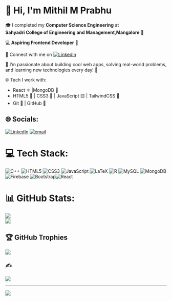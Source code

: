 # 👋 Hi, I'm Mithil M Prabhu

🎓 I completed my **Computer Science Engineering** at  
**Sahyadri College of Engineering and Management,Mangalore** 🏫

💻 **Aspiring Frontend Developer** 🚀

🔗 Connect with me on [![LinkedIn](https://img.shields.io/badge/LinkedIn-%230077B5.svg?logo=linkedin&logoColor=white)](https://www.linkedin.com/in/mithil-m-prabhu/)

📌 I’m passionate about building cool web apps, solving real-world problems, and learning new technologies every day! 🌱

🌐 Tech I work with:
- React ⚛️ |MongoDB 🍃 
- HTML5 🧱 | CSS3 🎨 | JavaScript 🟨  | TailwindCSS 🎨
- Git 🔧 | GitHub 🐙


## 🌐 Socials:
[![LinkedIn](https://img.shields.io/badge/LinkedIn-%230077B5.svg?logo=linkedin&logoColor=white)](https://linkedin.com/in/https://www.linkedin.com/in/mithil-m-prabhu/) [![email](https://img.shields.io/badge/Email-D14836?logo=gmail&logoColor=white)](mailto:mithilmohandasprabhu@gmail.com) 

# 💻 Tech Stack:
![C++](https://img.shields.io/badge/c++-%2300599C.svg?style=for-the-badge&logo=c%2B%2B&logoColor=white) ![HTML5](https://img.shields.io/badge/html5-%23E34F26.svg?style=for-the-badge&logo=html5&logoColor=white) ![CSS3](https://img.shields.io/badge/css3-%231572B6.svg?style=for-the-badge&logo=css3&logoColor=white) ![JavaScript](https://img.shields.io/badge/javascript-%23323330.svg?style=for-the-badge&logo=javascript&logoColor=%23F7DF1E) ![LaTeX](https://img.shields.io/badge/latex-%23008080.svg?style=for-the-badge&logo=latex&logoColor=white) ![R](https://img.shields.io/badge/r-%23276DC3.svg?style=for-the-badge&logo=r&logoColor=white) ![MySQL](https://img.shields.io/badge/mysql-4479A1.svg?style=for-the-badge&logo=mysql&logoColor=white) ![MongoDB](https://img.shields.io/badge/MongoDB-%234ea94b.svg?style=for-the-badge&logo=mongodb&logoColor=white) ![Firebase](https://img.shields.io/badge/firebase-%23039BE5.svg?style=for-the-badge&logo=firebase) ![Bootstrap](https://img.shields.io/badge/bootstrap-%238511FA.svg?style=for-the-badge&logo=bootstrap&logoColor=white)![React](https://img.shields.io/badge/react-%2320232a.svg?style=for-the-badge&logo=react&logoColor=%2361DAFB) 
# 📊 GitHub Stats:
![](https://nirzak-streak-stats.vercel.app/?user=PRAJNESH111&theme=dark&hide_border=true)<br/>
![](https://github-readme-stats.vercel.app/api/top-langs/?username=mithilprabhu2003&theme=dark&hide_border=true&include_all_commits=true&count_private=true&layout=compact)

## 🏆 GitHub Trophies
![](https://github-profile-trophy.vercel.app/?username=mithilprabhu2003&theme=radical&no-frame=true&no-bg=false&margin-w=4)

### ✍️ 
![](https://quotes-github-readme.vercel.app/api?type=vetical&theme=radical)

---
[![](https://visitcount.itsvg.in/api?id=mithilprabhu2003&icon=1&color=1)](https://visitcount.itsvg.in)

<!-- Proudly created with GPRM ( https://gprm.itsvg.in ) -->

